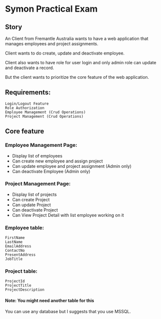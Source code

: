 # Symon Practical Exam

## Story
An Client from Fremantle Australia wants to have a web application that manages employees and project assignments.

Client wants to do create, update and deactivate employee.

Client also wants to have role for user login and only admin role can update and deactivate a record.

But the client wants to prioritize the core feature of the web application.


## Requirements:
	Login/Logout Feature
	Role Authorization
	Employee Management (Crud Operations)
	Project Management (Crud Operations)

## Core feature
### Employee Management Page:
- Display list of employees
- Can create new employee and assign project
- Can update employee and project assignment (Admin only)
- Can deactivate Employee (Admin only)

### Project Management Page:
- Display list of projects
- Can create Project
- Can update Project
- Can deactivate Project
- Can View Project Detail with list employee working on it


### Employee table:
	FirstName
	LastName
	EmailAddress
	ContactNo
	PresentAddress
	JobTitle

### Project table:
	ProjectId
	ProjectTitle
	ProjectDescription

#### Note: You might need another table for this
You can use any database but I suggests that you use MSSQL.

